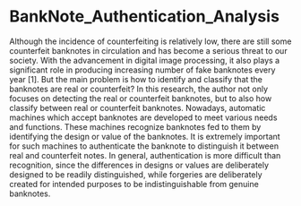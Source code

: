 # BankNote_Authentication_Analysis
Although the incidence of counterfeiting is relatively low,  there are still some counterfeit banknotes in circulation and has become a serious threat to our society. With the  advancement in digital image processing, it also plays a  significant role in producing increasing number of fake  banknotes every year [1]. But the main problem is how to  identify and classify that the banknotes are real or  counterfeit? In this research, the author not only focuses on  detecting the real or counterfeit banknotes, but to also how  classify between real or counterfeit banknotes. Nowadays, automatic machines which accept banknotes are  developed to meet various needs and functions. These  machines recognize banknotes fed to them by identifying the  design or value of the banknotes. It is extremely important  for such machines to authenticate the banknote to distinguish it between real and counterfeit notes. In general,  authentication is more difficult than recognition, since the  differences in designs or values are deliberately designed to  be readily distinguished, while forgeries are deliberately  created for intended purposes to be indistinguishable from  genuine banknotes.
